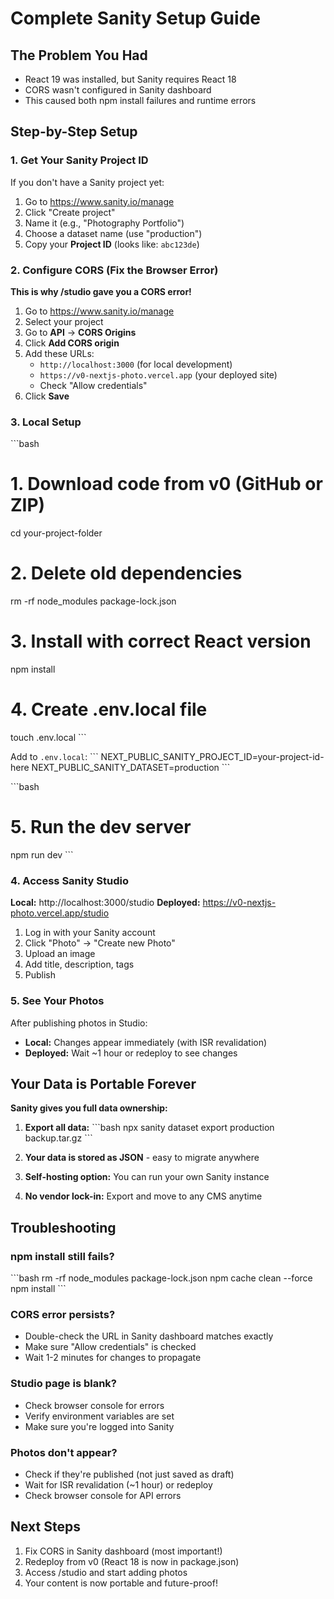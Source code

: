 # Complete Sanity Setup Guide

## The Problem You Had
- React 19 was installed, but Sanity requires React 18
- CORS wasn't configured in Sanity dashboard
- This caused both npm install failures and runtime errors

## Step-by-Step Setup

### 1. Get Your Sanity Project ID

If you don't have a Sanity project yet:

1. Go to https://www.sanity.io/manage
2. Click "Create project"
3. Name it (e.g., "Photography Portfolio")
4. Choose a dataset name (use "production")
5. Copy your **Project ID** (looks like: `abc123de`)

### 2. Configure CORS (Fix the Browser Error)

**This is why /studio gave you a CORS error!**

1. Go to https://www.sanity.io/manage
2. Select your project
3. Go to **API** → **CORS Origins**
4. Click **Add CORS origin**
5. Add these URLs:
   - `http://localhost:3000` (for local development)
   - `https://v0-nextjs-photo.vercel.app` (your deployed site)
   - Check "Allow credentials"
6. Click **Save**

### 3. Local Setup

\`\`\`bash
# 1. Download code from v0 (GitHub or ZIP)
cd your-project-folder

# 2. Delete old dependencies
rm -rf node_modules package-lock.json

# 3. Install with correct React version
npm install

# 4. Create .env.local file
touch .env.local
\`\`\`

Add to `.env.local`:
\`\`\`
NEXT_PUBLIC_SANITY_PROJECT_ID=your-project-id-here
NEXT_PUBLIC_SANITY_DATASET=production
\`\`\`

\`\`\`bash
# 5. Run the dev server
npm run dev
\`\`\`

### 4. Access Sanity Studio

**Local:** http://localhost:3000/studio
**Deployed:** https://v0-nextjs-photo.vercel.app/studio

1. Log in with your Sanity account
2. Click "Photo" → "Create new Photo"
3. Upload an image
4. Add title, description, tags
5. Publish

### 5. See Your Photos

After publishing photos in Studio:
- **Local:** Changes appear immediately (with ISR revalidation)
- **Deployed:** Wait ~1 hour or redeploy to see changes

## Your Data is Portable Forever

**Sanity gives you full data ownership:**

1. **Export all data:**
   \`\`\`bash
   npx sanity dataset export production backup.tar.gz
   \`\`\`

2. **Your data is stored as JSON** - easy to migrate anywhere

3. **Self-hosting option:** You can run your own Sanity instance

4. **No vendor lock-in:** Export and move to any CMS anytime

## Troubleshooting

### npm install still fails?
\`\`\`bash
rm -rf node_modules package-lock.json
npm cache clean --force
npm install
\`\`\`

### CORS error persists?
- Double-check the URL in Sanity dashboard matches exactly
- Make sure "Allow credentials" is checked
- Wait 1-2 minutes for changes to propagate

### Studio page is blank?
- Check browser console for errors
- Verify environment variables are set
- Make sure you're logged into Sanity

### Photos don't appear?
- Check if they're published (not just saved as draft)
- Wait for ISR revalidation (~1 hour) or redeploy
- Check browser console for API errors

## Next Steps

1. Fix CORS in Sanity dashboard (most important!)
2. Redeploy from v0 (React 18 is now in package.json)
3. Access /studio and start adding photos
4. Your content is now portable and future-proof!
